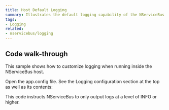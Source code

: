 ```yaml
---
title: Host Default Logging
summary: Illustrates the default logging capability of the NServiceBus host.
tags:
- Logging
related:
- nservicebus/logging
---
```


## Code walk-through

This sample shows how to customize logging when running inside the NServiceBus host.

Open the app.config file. See the Logging configuration section at the top as well as its contents:

<!-- import ThresholdConfig -->

This code instructs NServiceBus to only output logs at a level of INFO or higher.
